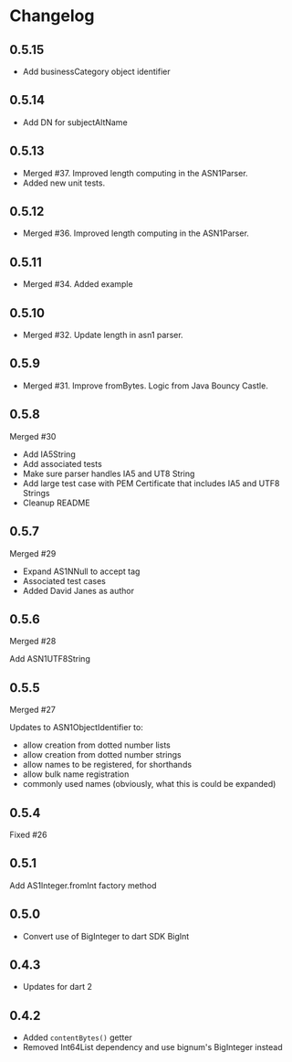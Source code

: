 # Changelog

## 0.5.15

- Add businessCategory object identifier

## 0.5.14

- Add DN for subjectAltName

## 0.5.13

- Merged #37. Improved length computing in the ASN1Parser.
- Added new unit tests.

## 0.5.12

- Merged #36. Improved length computing in the ASN1Parser.

## 0.5.11

- Merged #34. Added example

## 0.5.10

- Merged #32. Update length in asn1 parser.

## 0.5.9

- Merged #31. Improve fromBytes. Logic from Java Bouncy Castle.

## 0.5.8

Merged #30

- Add IA5String
- Add associated tests
- Make sure parser handles IA5 and UT8 String
- Add large test case with PEM Certificate that includes IA5 and UTF8 Strings
- Cleanup README

## 0.5.7

Merged #29

- Expand AS1NNull to accept tag
- Associated test cases
- Added David Janes as author

## 0.5.6

Merged #28

Add ASN1UTF8String

## 0.5.5

Merged #27

Updates to ASN1ObjectIdentifier to:

- allow creation from dotted number lists
- allow creation from dotted number strings
- allow names to be registered, for shorthands
- allow bulk name registration
- commonly used names (obviously, what this is could be expanded)

## 0.5.4

Fixed #26

## 0.5.1

Add AS1Integer.fromInt factory method

## 0.5.0

- Convert use of BigInteger to dart SDK BigInt

## 0.4.3

- Updates for dart 2

## 0.4.2

- Added `contentBytes()` getter
- Removed Int64List dependency and use bignum's BigInteger instead
